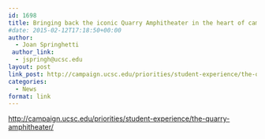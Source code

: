 ```yaml
---
id: 1698
title: Bringing back the iconic Quarry Amphitheater in the heart of campus
#date: 2015-02-12T17:18:50+00:00
author:
  - Joan Springhetti
 author_link:
  - jspringh@ucsc.edu
layout: post
link_post: http://campaign.ucsc.edu/priorities/student-experience/the-quarry-amphitheater/
categories:
  - News
format: link
---
```

http://campaign.ucsc.edu/priorities/student-experience/the-quarry-amphitheater/